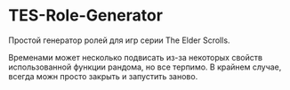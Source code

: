 # TES-Role-Generator
Простой генератор ролей для игр серии The Elder Scrolls.

Временами может несколько подвисать из-за некоторых свойств использованной функции рандома, но все терпимо. В крайнем случае, всегда можн просто закрыть и запустить заново.
